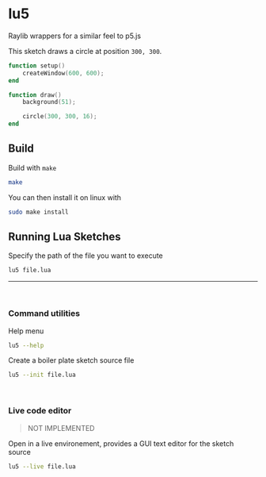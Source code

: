 # lu5

Raylib wrappers for a similar feel to p5.js

This sketch draws a circle at position `300, 300`.

```lua
function setup()
    createWindow(600, 600);
end

function draw()
    background(51);

    circle(300, 300, 16);
end
```



## Build

Build with `make`

```sh
make
```

You can then install it on linux with

```sh
sudo make install
```



## Running Lua Sketches

Specify the path of the file you want to execute

```sh
lu5 file.lua
```

--- 

<br/>

### Command utilities

Help menu

```sh
lu5 --help
```

Create a boiler plate sketch source file

```sh
lu5 --init file.lua
```

<br>

### Live code editor

> NOT IMPLEMENTED

Open in a live environement, provides a GUI text editor for the sketch source

```sh
lu5 --live file.lua
```



